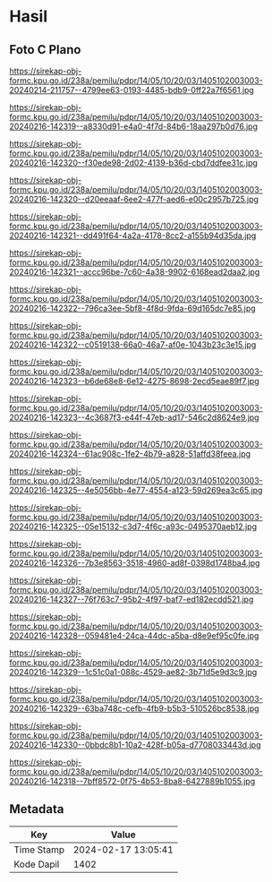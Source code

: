 # Hasil

## Foto C Plano

https://sirekap-obj-formc.kpu.go.id/238a/pemilu/pdpr/14/05/10/20/03/1405102003003-20240214-211757--4799ee63-0193-4485-bdb9-0ff22a7f6561.jpg

https://sirekap-obj-formc.kpu.go.id/238a/pemilu/pdpr/14/05/10/20/03/1405102003003-20240216-142319--a8330d91-e4a0-4f7d-84b6-18aa297b0d76.jpg

https://sirekap-obj-formc.kpu.go.id/238a/pemilu/pdpr/14/05/10/20/03/1405102003003-20240216-142320--f30ede98-2d02-4139-b36d-cbd7ddfee31c.jpg

https://sirekap-obj-formc.kpu.go.id/238a/pemilu/pdpr/14/05/10/20/03/1405102003003-20240216-142320--d20eeaaf-6ee2-477f-aed6-e00c2957b725.jpg

https://sirekap-obj-formc.kpu.go.id/238a/pemilu/pdpr/14/05/10/20/03/1405102003003-20240216-142321--dd491f64-4a2a-4178-8cc2-a155b94d35da.jpg

https://sirekap-obj-formc.kpu.go.id/238a/pemilu/pdpr/14/05/10/20/03/1405102003003-20240216-142321--accc96be-7c60-4a38-9902-6168ead2daa2.jpg

https://sirekap-obj-formc.kpu.go.id/238a/pemilu/pdpr/14/05/10/20/03/1405102003003-20240216-142322--796ca3ee-5bf8-4f8d-9fda-69d165dc7e85.jpg

https://sirekap-obj-formc.kpu.go.id/238a/pemilu/pdpr/14/05/10/20/03/1405102003003-20240216-142322--c0519138-66a0-46a7-af0e-1043b23c3e15.jpg

https://sirekap-obj-formc.kpu.go.id/238a/pemilu/pdpr/14/05/10/20/03/1405102003003-20240216-142323--b6de68e8-6e12-4275-8698-2ecd5eae89f7.jpg

https://sirekap-obj-formc.kpu.go.id/238a/pemilu/pdpr/14/05/10/20/03/1405102003003-20240216-142323--4c3687f3-e44f-47eb-ad17-546c2d8624e9.jpg

https://sirekap-obj-formc.kpu.go.id/238a/pemilu/pdpr/14/05/10/20/03/1405102003003-20240216-142324--61ac908c-1fe2-4b79-a828-51affd38feea.jpg

https://sirekap-obj-formc.kpu.go.id/238a/pemilu/pdpr/14/05/10/20/03/1405102003003-20240216-142325--4e5056bb-4e77-4554-a123-59d269ea3c65.jpg

https://sirekap-obj-formc.kpu.go.id/238a/pemilu/pdpr/14/05/10/20/03/1405102003003-20240216-142325--05e15132-c3d7-4f6c-a93c-0495370aeb12.jpg

https://sirekap-obj-formc.kpu.go.id/238a/pemilu/pdpr/14/05/10/20/03/1405102003003-20240216-142326--7b3e8563-3518-4960-ad8f-0398d1748ba4.jpg

https://sirekap-obj-formc.kpu.go.id/238a/pemilu/pdpr/14/05/10/20/03/1405102003003-20240216-142327--76f763c7-95b2-4f97-baf7-ed182ecdd521.jpg

https://sirekap-obj-formc.kpu.go.id/238a/pemilu/pdpr/14/05/10/20/03/1405102003003-20240216-142328--059481e4-24ca-44dc-a5ba-d8e9ef95c0fe.jpg

https://sirekap-obj-formc.kpu.go.id/238a/pemilu/pdpr/14/05/10/20/03/1405102003003-20240216-142329--1c51c0a1-088c-4529-ae82-3b71d5e9d3c9.jpg

https://sirekap-obj-formc.kpu.go.id/238a/pemilu/pdpr/14/05/10/20/03/1405102003003-20240216-142329--63ba748c-cefb-4fb9-b5b3-510526bc8538.jpg

https://sirekap-obj-formc.kpu.go.id/238a/pemilu/pdpr/14/05/10/20/03/1405102003003-20240216-142330--0bbdc8b1-10a2-428f-b05a-d7708033443d.jpg

https://sirekap-obj-formc.kpu.go.id/238a/pemilu/pdpr/14/05/10/20/03/1405102003003-20240216-142318--7bff8572-0f75-4b53-8ba8-6427889b1055.jpg


## Metadata

| Key        | Value               |
| ---------- | ------------------- |
| Time Stamp | 2024-02-17 13:05:41 |
| Kode Dapil | 1402                |




